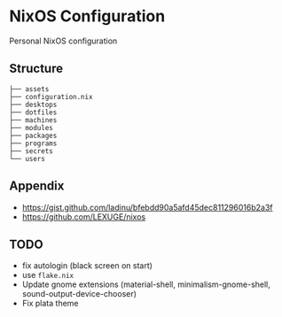 # NixOS Configuration

Personal NixOS configuration

## Structure

```
├── assets
├── configuration.nix
├── desktops
├── dotfiles
├── machines
├── modules
├── packages
├── programs
├── secrets
└── users
```

## Appendix

- https://gist.github.com/ladinu/bfebdd90a5afd45dec811296016b2a3f
- https://github.com/LEXUGE/nixos

## TODO

- fix autologin (black screen on start)
- use `flake.nix`
- Update gnome extensions (material-shell, minimalism-gnome-shell, sound-output-device-chooser)
- Fix plata theme
